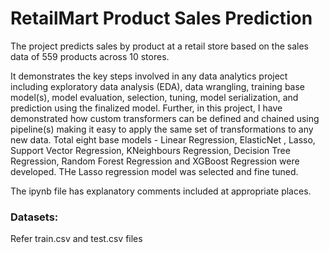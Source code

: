 
# RetailMart Product Sales Prediction

The project predicts sales by product at a retail store based on the sales data of 559 products across 10 stores.

It demonstrates the key steps involved in any data analytics project including exploratory data analysis (EDA), data wrangling, training base model(s), model evaluation, selection, tuning, model serialization, and prediction using the finalized model. Further, in this project, I have demonstrated how custom transformers can be defined and chained using pipeline(s) making it easy to apply the same set of transformations to any new data. Total eight base models - Linear Regression, ElasticNet , Lasso, Support Vector Regression, KNeighbours Regression, Decision Tree Regression, Random Forest Regression and XGBoost Regression were developed. THe Lasso regression model was selected and fine tuned.

The ipynb file has explanatory comments included at appropriate places.

### Datasets:
Refer train.csv and test.csv files

